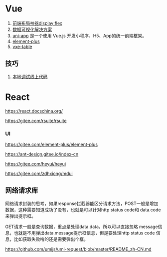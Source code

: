 Vue
===
1. [前端布局神器display:flex](https://www.cnblogs.com/qingchunshiguang/p/8011103.html)
1. [数据可视化解决方案](https://antv.gitee.io/zh)
1. [uni-app](https://gitee.com/dcloud/uni-app) 是一个使用 Vue.js 开发小程序、H5、App的统一前端框架。
1. [element-plus](https://gitee.com/element-plus/element-plus)
1. [vxe-table](https://gitee.com/xuliangzhan_admin/vxe-table)

## 技巧
1. [本地调试线上代码](https://tech.youzan.chttps://ant-design.gitee.io/index-cnom/zan-proxy/)


React
===

https://react.docschina.org/

https://gitee.com/rsuite/rsuite


### UI

https://gitee.com/element-plus/element-plus

https://ant-design.gitee.io/index-cn

https://gitee.com/heyui/heyui

https://gitee.com/zdhxiong/mdui


## 网络请求库

网络请求封装的思考，如果response拦截器能区分请求方法，POST一般是增加数据，这种需要知道成功了没有，也就是可以针对http status code和 data.code来弹出提示框。

GET请求一般是查询数据，重点是处理data.data，所以可以直接忽略 message信息，也就是不用弹出data.message提示框信息，但是要处理http status code 信息，比如获取失败啥的还是需要弹出个框。

https://github.com/umijs/umi-request/blob/master/README_zh-CN.md


